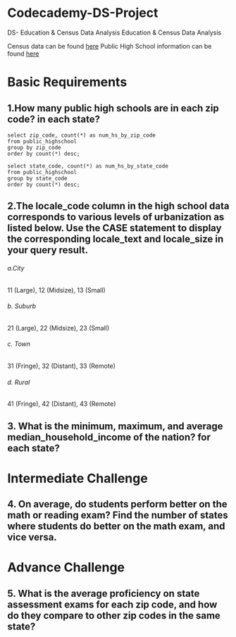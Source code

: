 # Codecademy-DS-Project # 
DS-  Education &amp; Census Data Analysis 
Education & Census Data Analysis 

Census data can be found [here](https://docs.google.com/spreadsheets/d/1NAgjKKhdGrvwwlc0aoH4JvjrScsytst0g_cVCsdX0Jk/edit#gid=1774413306)
Public High School information can be found [here](https://docs.google.com/spreadsheets/d/1EyKaewf2Oyhh_Qfmn_csZxxC1ypkb5oPsqMFfJTlndE/edit#gid=274575715)

# **Basic Requirements**

## 1.How many public high schools are in each zip code? in each state?
```
select zip_code, count(*) as num_hs_by_zip_code
from public_highschool
group by zip_code
order by count(*) desc; 
```

```
select state_code, count(*) as num_hs_by_state_code
from public_highschool
group by state_code
order by count(*) desc; 
````

## 2.The locale_code column in the high school data corresponds to various levels of urbanization as listed below. Use the CASE statement to display the corresponding locale_text and locale_size in your query result.

  
  ###### a.City
11 (Large), 12 (Midsize), 13 (Small)

<a name="Suburb"></a>
  ###### b. Suburb
21 (Large), 22 (Midsize), 23 (Small)

<a name="Town"></a>
  ###### c. Town
31 (Fringe), 32 (Distant), 33 (Remote)

<a name="Rural"></a>
  ###### d. Rural
41 (Fringe), 42 (Distant), 43 (Remote)

## 3. What is the minimum, maximum, and average median_household_income of the nation? for each state?

# **Intermediate Challenge**
## 4. On average, do students perform better on the math or reading exam? Find the number of states where students do better on the math exam, and vice versa.

# **Advance Challenge**
## 5. What is the average proficiency on state assessment exams for each zip code, and how do they compare to other zip codes in the same state?
